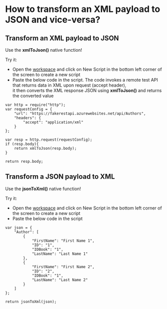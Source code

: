 # How to transform an XML payload to JSON and vice-versa?


## Transform an XML payload to JSON

Use the **xmlToJson()** native function!

Try it: 

- Open the [workspace](https://www.scriptr.io/workspace) and click on New Script in the bottom left corner of the screen 
to create a new script
- Paste the below code in the script. The code invokes a remote test API that returns data in XML upon request (accept header),  
it then converts the XML response JSON using **xmlToJson()** and returns the converted value

```
var http = require("http");
var requestConfig = {
    "url": "https://fakerestapi.azurewebsites.net/api/Authors",
    "headers": {
        "accept": "application/xml"
    }
};

var resp = http.request(requestConfig); 
if (resp.body){
    return xmlToJson(resp.body); 
}

return resp.body;
```

## Transform a JSON payload to XML

Use the **jsonToXml()** native function!

Try it: 

- Open the [workspace](https://www.scriptr.io/workspace) and click on New Script in the bottom left corner of the screen 
to create a new script
- Paste the below code in the script

```
var json = {
    "Author": [
        {
            "FirstName": "First Name 1",
            "ID": "1",
            "IDBook": "1",
            "LastName": "Last Name 1"
        },
        {
            "FirstName": "First Name 2",
            "ID": "2",
            "IDBook": "1",
            "LastName": "Last Name 2"
        }
    ]
};

return jsonToXml(json);
```
